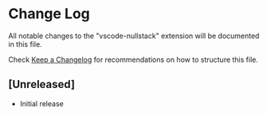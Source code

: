 # Change Log

All notable changes to the "vscode-nullstack" extension will be documented in this file.

Check [Keep a Changelog](http://keepachangelog.com/) for recommendations on how to structure this file.

## [Unreleased]

- Initial release